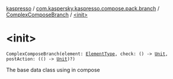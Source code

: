 [kaspresso](../../index.md) / [com.kaspersky.kaspresso.compose.pack.branch](../index.md) / [ComplexComposeBranch](index.md) / [&lt;init&gt;](./-init-.md)

# &lt;init&gt;

`ComplexComposeBranch(element: `[`ElementType`](index.md#ElementType)`, check: () -> `[`Unit`](https://kotlinlang.org/api/latest/jvm/stdlib/kotlin/-unit/index.html)`, postAction: (() -> `[`Unit`](https://kotlinlang.org/api/latest/jvm/stdlib/kotlin/-unit/index.html)`)?)`

The base data class using in compose

